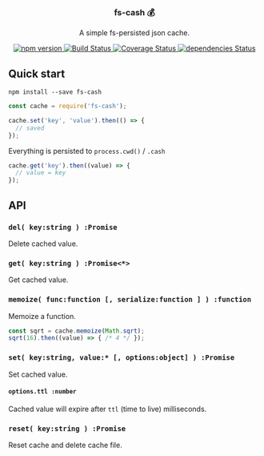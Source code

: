 <p align="center">
  <h3 align="center">fs-cash 💰</h3>
  <p align="center">A simple fs-persisted json cache.<p>
  <p align="center">
    <a href="https://www.npmjs.com/package/fs-cash">
      <img src="https://img.shields.io/npm/v/fs-cash.svg" alt="npm version">
    </a>
    <a href="https://travis-ci.org/Moeriki/fs-cash">
      <img src="https://travis-ci.org/Moeriki/fs-cash.svg?branch=master" alt="Build Status"></img>
    </a>
    <a href="https://coveralls.io/github/Moeriki/fs-cash?branch=master">
      <img src="https://coveralls.io/repos/github/Moeriki/fs-cash/badge.svg?branch=master" alt="Coverage Status"></img>
    </a>
    <a href="https://david-dm.org/moeriki/fs-cash">
      <img src="https://david-dm.org/moeriki/fs-cash/status.svg" alt="dependencies Status"></img>
    </a>
  </p>
</p>

## Quick start

```
npm install --save fs-cash
```

```js
const cache = require('fs-cash');
```

```js
cache.set('key', 'value').then(() => {
  // saved
});
```

Everything is persisted to `process.cwd()` / `.cash`

```js
cache.get('key').then((value) => {
  // value = key
});
```

## API

### `del( key:string ) :Promise`

Delete cached value.

### `get( key:string ) :Promise<*>`

Get cached value.

### `memoize( func:function [, serialize:function ] ) :function`

Memoize a function.

```js
const sqrt = cache.memoize(Math.sqrt);
sqrt(16).then((value) => { /* 4 */ });
```

### `set( key:string, value:* [, options:object] ) :Promise`

Set cached value.

#### `options.ttl :number`

Cached value will expire after `ttl` (time to live) milliseconds.

### `reset( key:string ) :Promise`

Reset cache and delete cache file.
